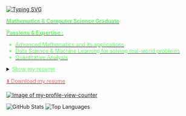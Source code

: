 <a href="https://git.io/typing-svg"><img src="https://readme-typing-svg.demolab.com?font=Fira+Code&duration=900&pause=1500&color=66FF66&width=435&lines=Hi%2C+I'am+Moussa+Kalla;Data+Scientist++%E2%80%A2+ML+Engineer" alt="Typing SVG" /></p>

<p style="color: #66FF66;"><strong>Mathematics &amp; Computer Science Graduate</strong></p>

<p style="color: #66FF66;"><strong>Passions &amp; Expertise :</strong></p>
<ul>
<li style="color: #66FF66;">Advanced Mathematics and its applications</li>
<li style="color: #66FF66;">Data Science &amp; Machine Learning for solving real-world problems</li>
<li style="color: #66FF66;">Quantitative Analysis</li>
</ul>

<details>
<summary><font color="#66FF66"><u>Show my resume</u></font></summary>

![Mon CV](https://github.com/Moussa-Kalla/Mes-CVs/blob/main/assets/Mon_CV.png?raw=true)

</details>

<p style="color: #66FF66;">
  <a href="https://github.com/Moussa-Kalla/Mes-CVs/raw/main/Mon_CV.pdf">
    <font color="#FF6666">⬇️ Download my resume</font>
  </a>
</p>

[![Image of my-profile-view-counter](https://github.com/gayanvoice/my-profile-view-counter/blob/master/svg/372372861/badge.svg)](https://github.com/Moussa-Kalla/my-profile-view-counter/blob/master/readme/372372861/week.md)

<div>
<img height="200em" src="https://github-readme-stats.vercel.app/api?username=Moussa-Kalla&show_icons=true&border_color=000000&bg_color=00000000&title_color=66FF66&icon_color=66FF66&text_color=FF6666&include_all_commits=true&count_private=true" alt="GitHub Stats"/>
<img height="200em" src="https://github-readme-stats.vercel.app/api/top-langs/?username=Moussa-Kalla&layout=compact&langs_count=7&border_color=000000&bg_color=00000000&title_color=66FF66&text_color=FF6666&icon_color=66FF66" alt="Top Languages"/>
</div>
